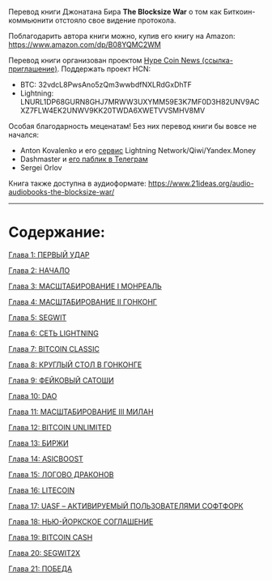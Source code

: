  

Перевод книги Джонатана Бира __The Blocksize War__ о том как Биткоин-коммьюнити отстояло свое видение протокола.

Поблагодарить автора книги можно, купив его книгу на Amazon: <https://www.amazon.com/dp/B08YQMC2WM> 

Перевод книги организован проектом [Hype Coin News (ссылка-приглашение)](https://t.me/joinchat/CANCJNTyueo1M2Uy). Поддержать проект HCN: 

*   BTC: 32vdcL8PwsAno5zQm3wwbdfNXLRdGxDhTF
*   Lightning: LNURL1DP68GURN8GHJ7MRWW3UXYMM59E3K7MF0D3H82UNV9ACXZ7FLW4EK2UNWV9KK20TWDA6XWETVVSMHV8MV

Особая благодарность меценатам! Без них перевод книги бы вовсе не начался:

*   Anton Kovalenko и его [сервис](https://t.me/LnToRubBot) Lightning Network/Qiwi/Yandex.Money
*   Dashmaster и [его паблик в Телеграм](https://t.me/cryptonewsDM)
*   Sergei Orlov

Книга также доступна в аудиоформате: <https://www.21ideas.org/audio-audiobooks-the-blocksize-war/>

---

<h1 id="%D1%81%D0%BE%D0%B4%D0%B5%D1%80%D0%B6%D0%B0%D0%BD%D0%B8%D0%B5">Содержание:</h1>

[Глава 1: ПЕРВЫЙ УДАР](https://www.21ideas.org/book-the-blocksize-war-chapter-1/)

[Глава 2: НАЧАЛО](https://www.21ideas.org/book-the-blocksize-war-chapter-2/)

[Глава 3: МАСШТАБИРОВАНИЕ I МОНРЕАЛЬ](https://www.21ideas.org/book-the-blocksize-war-chapter-3/)

[Глава 4: МАСШТАБИРОВАНИЕ II ГОНКОНГ](https://www.21ideas.org/book-the-blocksize-war-chapter-4/)

[Глава 5: SEGWIT](https://www.21ideas.org/book-the-blocksize-war-chapter-5/)

[Глава 6: СЕТЬ LIGHTNING](https://www.21ideas.org/book-the-blocksize-war-chapter-6/)

[Глава 7: BITCOIN CLASSIC](https://www.21ideas.org/book-the-blocksize-war-chapter-7/)

[Глава 8: КРУГЛЫЙ СТОЛ В ГОНКОНГЕ](https://www.21ideas.org/book-the-blocksize-war-chapter-8/)

[Глава 9: ФЕЙКОВЫЙ САТОШИ](https://www.21ideas.org/book-the-blocksize-war-chapter-9/)

[Глава 10: DAO](https://www.21ideas.org/book-the-blocksize-war-chapter-10/)

[Глава 11: МАСШТАБИРОВАНИЕ III МИЛАН](https://www.21ideas.org/book-the-blocksize-war-chapter-11/)

[Глава 12: BITCOIN UNLIMITED](https://www.21ideas.org/book-the-blocksize-war-chapter-12/)

[Глава 13: БИРЖИ](https://www.21ideas.org/book-the-blocksize-war-chapter-13/)

[Глава 14: ASICBOOST](https://www.21ideas.org/book-the-blocksize-war-chapter-14/)

[Глава 15: ЛОГОВО ДРАКОНОВ](https://www.21ideas.org/book-the-blocksize-war-chapter-15/)

[Глава 16: LITECOIN](https://www.21ideas.org/book-the-blocksize-war-chapter-16/)

[Глава 17: UASF – АКТИВИРУЕМЫЙ ПОЛЬЗОВАТЕЛЯМИ СОФТФОРК](https://www.21ideas.org/book-the-blocksize-war-chapter-17/)

[Глава 18: НЬЮ-ЙОРКСКОЕ СОГЛАШЕНИЕ](https://www.21ideas.org/book-the-blocksize-war-chapter-18/)

[Глава 19: BITCOIN CASH](https://www.21ideas.org/book-the-blocksize-war-chapter-19/)

[Глава 20: SEGWIT2X](https://www.21ideas.org/book-the-blocksize-war-chapter-20/)

[Глава 21: ПОБЕДА](https://www.21ideas.org/book-the-blocksize-war-chapter-21/)  
